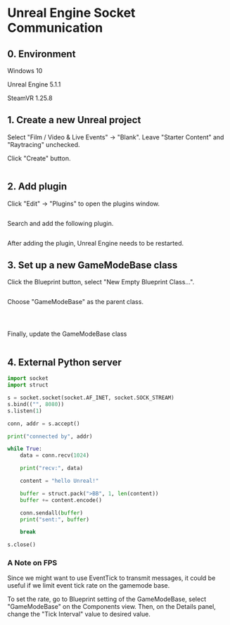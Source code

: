 # Unreal Engine Socket Communication

## 0. Environment

Windows 10

Unreal Engine 5.1.1

SteamVR 1.25.8

## 1. Create a new Unreal project

Select "Film / Video & Live Events" -> "Blank". Leave "Starter Content" and "Raytracing" unchecked.

Click "Create" button.

<figure><img src="../.gitbook/assets/image (13) (2).png" alt=""><figcaption></figcaption></figure>

## 2. Add plugin

Click "Edit" -> "Plugins" to open the plugins window.

<figure><img src="../.gitbook/assets/image (14) (1).png" alt=""><figcaption></figcaption></figure>

Search and add the following plugin.

<figure><img src="../.gitbook/assets/image (19) (3) (1).png" alt=""><figcaption></figcaption></figure>

After adding the plugin, Unreal Engine needs to be restarted.



## 3. Set up a new GameModeBase class

Click the Blueprint button, select "New Empty Blueprint Class...".

<figure><img src="../.gitbook/assets/image (8) (1).png" alt=""><figcaption></figcaption></figure>

Choose "GameModeBase" as the parent class.

<figure><img src="../.gitbook/assets/image (9) (2) (2) (2).png" alt=""><figcaption></figcaption></figure>

<figure><img src="../.gitbook/assets/image (10) (1).png" alt=""><figcaption></figcaption></figure>

<figure><img src="../.gitbook/assets/image (5) (1) (1) (1).png" alt=""><figcaption></figcaption></figure>

Finally, update the GameModeBase class

<figure><img src="../.gitbook/assets/image (11) (1) (2) (1).png" alt=""><figcaption></figcaption></figure>

## 4. External Python server

```python
import socket
import struct

s = socket.socket(socket.AF_INET, socket.SOCK_STREAM)
s.bind(("", 8080))
s.listen(1)

conn, addr = s.accept()

print("connected by", addr)

while True:
    data = conn.recv(1024)

    print("recv:", data)

    content = "hello Unreal!"

    buffer = struct.pack(">BB", 1, len(content))
    buffer += content.encode()

    conn.sendall(buffer)
    print("sent:", buffer)

    break

s.close()

```





### A Note on FPS



Since we might want to use EventTick to transmit messages, it could be useful if we limit event tick rate on the gamemode base.



To set the rate, go to Blueprint setting of the GameModeBase, select "GameModeBase" on the Components view. Then, on the Details panel, change the "Tick Interval" value to desired value.

<figure><img src="../.gitbook/assets/image (190).png" alt=""><figcaption></figcaption></figure>

